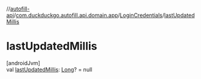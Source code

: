 //[autofill-api](../../../index.md)/[com.duckduckgo.autofill.api.domain.app](../index.md)/[LoginCredentials](index.md)/[lastUpdatedMillis](last-updated-millis.md)

# lastUpdatedMillis

[androidJvm]\
val [lastUpdatedMillis](last-updated-millis.md): [Long](https://kotlinlang.org/api/latest/jvm/stdlib/kotlin/-long/index.html)? = null
